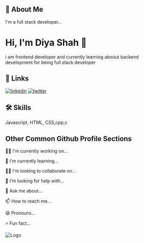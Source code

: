 



## 🚀 About Me
I'm a full stack developer...


# Hi, I'm Diya Shah  👋
 i am frontend developer and currently learning aboout backend development for being full stack developer
 


## 🔗 Links
[![linkedin](https://img.shields.io/badge/linkedin-0A66C2?style=for-the-badge&logo=linkedin&logoColor=white)](https://www.linkedin.com/in/shah-diya-6936b0236)
[![twitter](https://img.shields.io/badge/twitter-1DA1F2?style=for-the-badge&logo=twitter&logoColor=white)](https://twitter.com/diyashaah)


## 🛠 Skills
Javascript, HTML, CSS,cpp,c


## Other Common Github Profile Sections
👩‍💻 I'm currently working on...

🧠 I'm currently learning...

👯‍♀️ I'm looking to collaborate on...

🤔 I'm looking for help with...

💬 Ask me about...

📫 How to reach me...

😄 Pronouns...

⚡️ Fun fact...


![Logo](https://camo.githubusercontent.com/563baab3907c61cdd84ea5beeb519fdd4868272aa3647a6f1e2e13f4366cebcd/68747470733a2f2f696d672e736869656c64732e696f2f7374617469632f76313f636f6c6f723d303936396461266c6162656c3d253230266c6162656c436f6c6f723d356335633563266c6f676f3d63266c6f676f436f6c6f723d666666666666266d6573736167653d43267374796c653d666c61742d737175617265)
